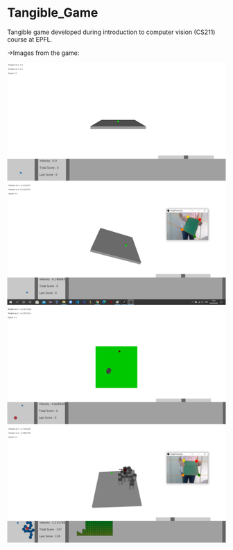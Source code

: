 # Tangible_Game
Tangible game developed during introduction to computer vision (CS211) course at EPFL.

->Images from the game: 



<img src="Game_Images/Visu1.png">

<img src="Game_Images/Visu2.png">

<img src="Game_Images/Visu3.png">

<img src="Game_Images/Visu4.png">
